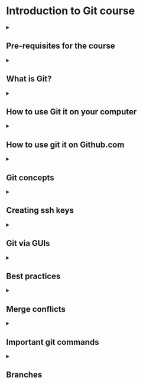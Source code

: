 # Introduction to Git course

<details><summary><h2>Pre-requisites for the course</h2></summary>

 - sign up for a [github.com account](https://github.com/) and make sure you remember the password to sign in
 - make sure that git is installed on your machine.  You can check this by typing: 

```
git -- version
```
</details>

<details><summary><h2>
What is Git?</h2></summary>

Git is a version control system that allows you to track and save changes to your projects, files, code etc by taking annotated, reversible snapshots of your repositories. 
</details>


<details><summary><h2>
How to use Git it on your computer</h2></summary>

1. Navigate to the directory where you want to create your Git repository. For example, if you want to create a repository for a new project called "myproject", you would navigate to the directory where you want to store your project and run the following command:

```
$ git init myproject
```
2. This will create a new directory called "myproject" that is now a Git repository. You can navigate into the directory and start adding files to it.
3. After adding some files, you can check the status of your repository using the command:

```
$ git status
```
This will show you which files have been modified or added since the last commit.

4. To add these changes to your repository, you need to first stage them. You can do this by running the command:

```
$ git add .
```

This will add all the changes you've made to the "staging area".

5. Once the changes are staged, you can commit them to your repository by running the command:

```
$ git commit -m "Initial commit"
```

This will save the changes to the repository and add a message describing the commit.

6. After commit, you can push the code to your remote repository (Github, Bitbucket, Gitlab etc.)

```
$ git push origin <branch-name>
```

</details>


<details><summary><h2>
How to use git it on Github.com
</h2></summary>

### Organisation of Github
Git is organized in repositories. You can create, commit into and anoate into repositories right on github.

### How create a new repository on Github:
1. First, make sure you have a GitHub account and are logged in. You can sign up for an account at https://github.com/.

2. Next, navigate to the main page of GitHub and click the "New repository" button.

3. You will be prompted to enter a name for your repository and a brief description. You can also choose to make the repository public or private. Once you have filled in the information, click the "Create repository" button.

4. Now you will be taken to the main page of your new repository. On this page, you will see the repository's URL, which you will need in the next step.

5. Next, open a terminal window on your computer and navigate to the directory where you want to store a local copy of your repository.

To clone your newly created repository, you need to run the command:

```
$ git clone https://github.com/<username>/<reponame>.git
```

7. This command will create a new directory with the same name as your repository and download a copy of the repository to your computer. You can navigate into the directory and start adding files to it.
   
</details>

<details><summary><h2>
Git concepts </h2></summary>

### .gitignore
The .gitignore file includes all files that are not being tracked. 

### readme.md
###  contributing.md

</details>

<details><summary><h2>
Creating ssh keys </h2></summary>

Type the following in your terminal to create a new ssh key pair

```
$ ssh-keygen -t 4096 -C ">your_git_email<"
```

This will generate a private/public rsa key pair. Hit `enter` when promyted to giev a passphrase (no passphrase).
You should receive a prompt that your key pair has been generated and where it has been stored.


Now you need to add the key pair to your .ssh file. Type:

```
$ ssh-add ~/.ssh/id_rsa
```

copy the public(!) part of the pair
```
$ clip < ~/.ssh/id_rsa.pub
```
Add public(!) key to git hub.

<!--- 
![](img/Picture4.png)
![](img/Picture5.png)
--->

</details>


<details><summary><h2>Git via GUIs</h2></summary>

### VScode

### Github Desktob
</details>

<details><summary><h2>Best practices</h2></summary>

1. You should have at least two branches: *main* and *dev*. 
</details>

<details><summary><h2>Merge conflicts</h2></summary>
</details>

<details><summary><h2>Important git commands</h2></summary>

## Commands

### show the status of the working tree
```
git status
```
### show local changes
``` 
git diff
```
Go back from `git  diff` by trying `q`
### staging
```
git add file
```
### committing
```
git commit -m "my commit"
```
### staging  and committing
```
git commit -a -m "Intro to git"
```
### push to remote (publish)
```
git push
```
</details>

<details><summary><h2>Branches </h2></summary>

To create a new branch in Git, you can use the command:

```
$ git branch <branch-name>
```
This will create a new branch with the name specified. For example,

```
$ git branch feature-x
```
Once the branch is created, you can switch to the new branch by using the command:

```
$ git checkout <branch-name>
```
For example,

```
$ git checkout feature-x
```
When you create a new branch, it is created based on the commit that you are currently on. You can make changes and commit them as usual once you are on the new branch.

It's also worth noting that you can also create a new branch and switch to it in one command:

```
$ git checkout -b <branch-name>
```
This will create a new branch with the name specified and switch to it.

It is good practice to use branches for different features, bug fixes and also for testing purpose. It helps to keep your code organized and maintain the quality of the code.

Once you made your changes, you can push the branch to remote repository.

```
$ git push origin <branch-name>
```
Then you can create a pull request on GitHub, it will notify the team members that you have made changes and ready to merge it with the main branch.


</details>
